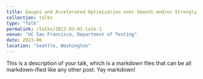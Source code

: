 ```yaml
---
title: Gauges and Accelerated Optimization over Smooth and/or Strongly Convex Sets
collection: talks
type: "Talk"
permalink: /talks/2012-03-01-talk-1
venue: "UC San Francisco, Department of Testing"
date: 2023-06
location: "Seattle, Washington"
---
```


This is a description of your talk, which is a markdown files that can be all markdown-ified like any other post. Yay markdown!
